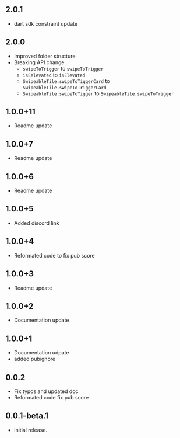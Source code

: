 ## 2.0.1
- dart sdk constraint update
## 2.0.0
- Improved folder structure
- Breaking API change 
    - `swipeToTrigger` to `swipeToTrigger`
    - `isEelevated` to `isElevated`
    - `SwipeableTile.swipeToTiggerCard` to `SwipeableTile.swipeToTriggerCard`
    - `SwipeableTile.swipeToTigger` to `SwipeableTile.swipeToTrigger`
## 1.0.0+11
- Readme update
## 1.0.0+7
- Readme update
## 1.0.0+6
- Readme update
## 1.0.0+5
- Added discord link
## 1.0.0+4
- Reformated code to fix pub score
## 1.0.0+3
- Readme update
## 1.0.0+2
- Documentation update
## 1.0.0+1
- Documentation udpate
- added pubignore
## 0.0.2
 - Fix typos and updated doc
 - Reformated code fix pub score

## 0.0.1-beta.1
 - initial release.
